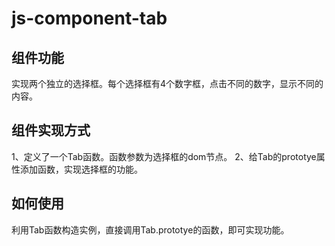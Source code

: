 # js-component-tab

## 组件功能
实现两个独立的选择框。每个选择框有4个数字框，点击不同的数字，显示不同的内容。
## 组件实现方式
1、定义了一个Tab函数。函数参数为选择框的dom节点。
2、给Tab的prototye属性添加函数，实现选择框的功能。
## 如何使用
利用Tab函数构造实例，直接调用Tab.prototye的函数，即可实现功能。
